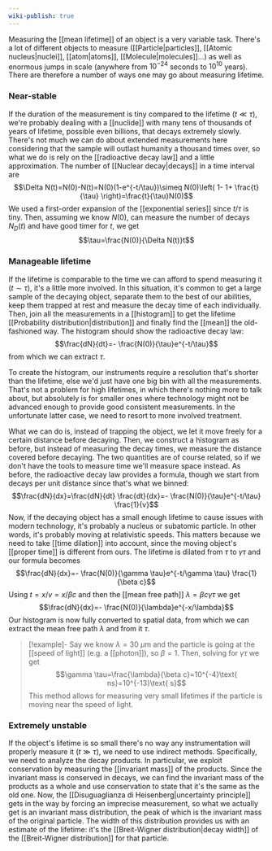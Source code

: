 ```yaml
---
wiki-publish: true
---
```

Measuring the [[mean lifetime]] of an object is a very variable task. There's a lot of different objects to measure ([[Particle|particles]], [[Atomic nucleus|nuclei]], [[atom|atoms]], [[Molecule|molecules]]...) as well as enormous jumps in scale (anywhere from $10^{-24}$ seconds to $10^{10}$ years).  There are therefore a number of ways one may go about measuring lifetime.
### Near-stable
If the duration of the measurement is tiny compared to the lifetime ($t\ll \tau$), we're probably dealing with a [[nuclide]] with many tens of thousands of years of lifetime, possible even billions, that decays extremely slowly. There's not much we can do about extended measurements here considering that the sample will outlast humanity a thousand times over, so what we do is rely on the [[radioactive decay law]] and a little approximation. The number of [[Nuclear decay|decays]] in a time interval are
$$\Delta N(t)=N(0)-N(t)=N(0)(1-e^{-t/\tau})\simeq N(0)\left( 1- 1+ \frac{t}{\tau} \right)=\frac{t}{\tau}N(0)$$
We used a first-order expansion of the [[exponential series]] since $t/\tau$ is tiny. Then, assuming we know $N(0)$, can measure the number of decays $N_{D}(t)$ and have good timer for $t$, we get
$$\tau=\frac{N(0)}{\Delta N(t)}t$$
### Manageable lifetime
If the lifetime is comparable to the time we can afford to spend measuring it ($t\sim \tau$), it's a little more involved. In this situation, it's common to get a large sample of the decaying object, separate them to the best of our abilities, keep them trapped at rest and measure the decay time of each individually. Then, join all the measurements in a [[histogram]] to get the lifetime [[Probability distribution|distribution]] and finally find the [[mean]] the old-fashioned way. The histogram should show the radioactive decay law:
$$\frac{dN}{dt}=- \frac{N(0)}{\tau}e^{-t/\tau}$$
from which we can extract $\tau$.

To create the histogram, our instruments require a resolution that's shorter than the lifetime, else we'd just have one big bin with all the measurements. That's not a problem for high lifetimes, in which there's nothing more to talk about, but absolutely is for smaller ones where technology might not be advanced enough to provide good consistent measurements. In the unfortunate latter case, we need to resort to more involved treatment.

What we can do is, instead of trapping the object, we let it move freely for a certain distance before decaying. Then, we construct a histogram as before, but instead of measuring the decay times, we measure the distance covered before decaying. The two quantities are of course related, so if we don't have the tools to measure time we'll measure space instead. As before, the radioactive decay law provides a formula, though we start from decays per unit distance since that's what we binned:
$$\frac{dN}{dx}=\frac{dN}{dt} \frac{dt}{dx}=- \frac{N(0)}{\tau}e^{-t/\tau} \frac{1}{v}$$
Now, if the decaying object has a small enough lifetime to cause issues with modern technology, it's probably a nucleus or subatomic particle. In other words, it's probably moving at relativistic speeds. This matters because we need to take [[time dilation]] into account, since the moving object's [[proper time]] is different from ours. The lifetime is dilated from $\tau$ to $\gamma \tau$ and our formula becomes
$$\frac{dN}{dx}=- \frac{N(0)}{\gamma \tau}e^{-t/\gamma \tau} \frac{1}{\beta c}$$
Using $t=x/v=x/\beta c$ and then the [[mean free path]] $\lambda=\beta c\gamma \tau$ we get
$$\frac{dN}{dx}=- \frac{N(0)}{\lambda}e^{-x/\lambda}$$
Our histogram is now fully converted to spatial data, from which we can extract the mean free path $\lambda$ and from it $\tau$.

> [!example]-
> Say we know $\lambda=30\ \mu\text{m}$ and the particle is going at the [[speed of light]] (e.g. a [[photon]]), so $\beta=1$. Then, solving for $\gamma \tau$ we get
> $$\gamma \tau=\frac{\lambda}{\beta c}=10^{-4}\text{ ns}=10^{-13}\text{ s}$$
> This method allows for measuring very small lifetimes if the particle is moving near the speed of light.
### Extremely unstable
If the object's lifetime is so small there's no way any instrumentation will properly measure it ($t\gg \tau$), we need to use indirect methods. Specifically, we need to analyze the decay products. In particular, we exploit conservation by measuring the [[invariant mass]] of the products. Since the invariant mass is conserved in decays, we can find the invariant mass of the products as a whole and use conservation to state that it's the same as the old one. Now, the [[Disuguaglianza di Heisenberg|uncertainty principle]] gets in the way by forcing an imprecise measurement, so what we actually get is an invariant mass distribution, the peak of which is the invariant mass of the original particle. The width of this distribution provides us with an estimate of the lifetime: it's the [[Breit-Wigner distribution|decay width]] of the [[Breit-Wigner distribution]] for that particle.